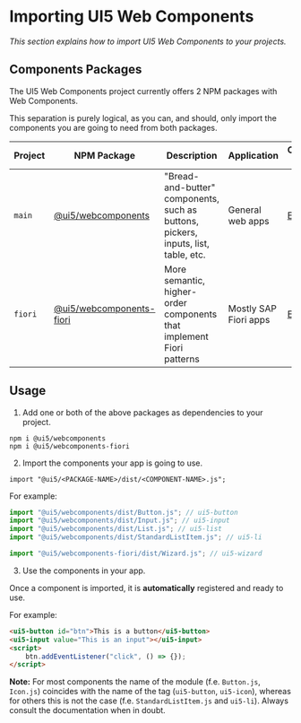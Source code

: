 # Importing UI5 Web Components

*This section explains how to import UI5 Web Components to your projects.*

## Components Packages

The UI5 Web Components project currently offers 2 NPM packages with Web Components.

This separation is purely logical, as you can, and should, only import the components you are going to need from both packages. 

| Project | NPM Package                                                                        | Description                                                                          | Application           | Components List                                                   |
|---------|------------------------------------------------------------------------------------|--------------------------------------------------------------------------------------|-----------------------|-------------------------------------------------------------------|
| `main`  | [@ui5/webcomponents](https://www.npmjs.com/package/@ui5/webcomponents)             | "Bread-and-butter" components, such as buttons, pickers, inputs, list, table, etc. | General web apps      | [Explore](https://www.npmjs.com/package/@ui5/webcomponents)       |
| `fiori` | [@ui5/webcomponents-fiori](https://www.npmjs.com/package/@ui5/webcomponents-fiori) | More semantic, higher-order components that implement Fiori patterns                 | Mostly SAP Fiori apps | [Explore](https://www.npmjs.com/package/@ui5/webcomponents-fiori) |

## Usage


1. Add one or both of the above packages as dependencies to your project.

```
npm i @ui5/webcomponents
npm i @ui5/webcomponents-fiori
```

2. Import the components your app is going to use.

`import "@ui5/<PACKAGE-NAME>/dist/<COMPONENT-NAME>.js";`

For example:

```js
import "@ui5/webcomponents/dist/Button.js"; // ui5-button
import "@ui5/webcomponents/dist/Input.js"; // ui5-input
import "@ui5/webcomponents/dist/List.js"; // ui5-list
import "@ui5/webcomponents/dist/StandardListItem.js"; // ui5-li

import "@ui5/webcomponents-fiori/dist/Wizard.js"; // ui5-wizard
```

3. Use the components in your app.

Once a component is imported, it is **automatically** registered and ready to use. 

For example:

```html
<ui5-button id="btn">This is a button</ui5-button>
<ui5-input value="This is an input"></ui5-input>
<script>
    btn.addEventListener("click", () => {});
</script>
```

**Note:** For most components the name of the module (f.e. `Button.js`, `Icon.js`) coincides with the name of the tag (`ui5-button`, `ui5-icon`), 
whereas for others this is not the case (f.e. `StandardListItem.js` and `ui5-li`). Always consult the documentation when in doubt.
